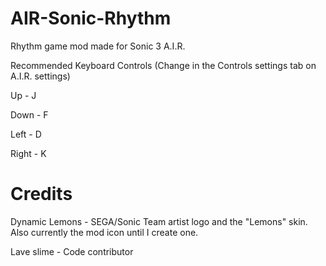 # AIR-Sonic-Rhythm
Rhythm game mod made for Sonic 3 A.I.R.

Recommended Keyboard Controls (Change in the Controls settings tab on A.I.R. settings)

Up - J
		
Down - F
		
Left - D
		
Right - K

# Credits
Dynamic Lemons - SEGA/Sonic Team artist logo and the "Lemons" skin. Also currently the mod icon until I create one.

Lave slime - Code contributor